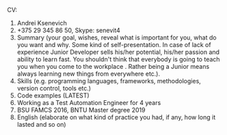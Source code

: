 CV:

1. Andrei Ksenevich
2. +375 29 345 86 50, Skype: senevit4
3. Summary (your goal, wishes, reveal what is important for you, what do you want and why.
Some kind of self-presentation. In case of lack of experience  Junior Developer sells his/her potential, his/her passion and ability to learn fast. You shouldn't think that everybody is going to teach you when you come to the workplace . Rather being a Junior means always
learning new things from everywhere etc.).
4. Skills (e.g. programming languages, frameworks, methodologies, version control, tools etc.)
5. Code examples (LATEST)
6. Working as a Test Automation Engineer for 4 years
7. BSU FAMCS 2016, BNTU Master degree 2019
8. English (elaborate on what kind of practice you had, if any, how long it lasted and so on)
